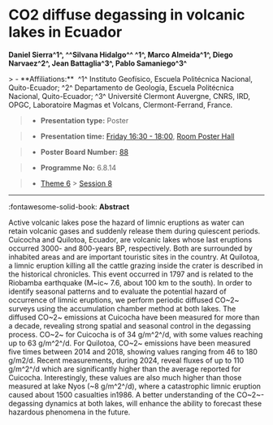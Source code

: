 # CO2 diffuse degassing in volcanic lakes in Ecuador

**Daniel Sierra^1^, ^^Silvana Hidalgo^^ ^1^, Marco Almeida^1^, Diego Narvaez^2^, Jean Battaglia^3^, Pablo Samaniego^3^**

<!-- more -->> - **Affiliations:**  ^1^ Instituto Geofísico, Escuela Politécnica Nacional, Quito-Ecuador; ^2^ Departamento de Geología, Escuela Politécnica Nacional, Quito-Ecuador; ^3^ Université Clermont Auvergne, CNRS, IRD, OPGC, Laboratoire Magmas et Volcans, Clermont-Ferrand, France. 

> - **Presentation type:** Poster

> - **Presentation time:** [Friday 16:30 - 18:00](../sessions_comparison.md#__tabbed_4_6), [Room Poster Hall](../maps_venue.md#__tabbed_1_1)

> - **Poster Board Number:** [88](../map_poster_boards.md#friday)

> - **Programme No:** 6.8.14

> - [Theme 6](../theme6.md) > [Session 8](../sessions/session-6-8.md)

--- 

:fontawesome-solid-book: **Abstract**

Active volcanic lakes pose the hazard of limnic eruptions as water can retain volcanic gases and suddenly release them during quiescent periods. Cuicocha and Quilotoa, Ecuador, are volcanic lakes whose last eruptions occurred 3000- and 800-years BP, respectively. Both are surrounded by inhabited areas and are important touristic sites in the country.
At Quilotoa, a limnic eruption killing all the cattle grazing inside the crater is described in the historical chronicles. This event occurred in 1797 and is related to the Riobamba earthquake (M~ic~ 7.6, about 100 km to the south).
In order to identify seasonal patterns and to evaluate the potential hazard of occurrence of limnic eruptions, we perform periodic diffused CO~2~ surveys using the accumulation chamber method at both lakes. The diffused CO~2~ emissions at Cuicocha have been measured for more than a decade, revealing strong spatial and seasonal control in the degassing process. CO~2~ for Cuicocha is of 34 g/m^2^/d, with some values reaching up to 63 g/m^2^/d. For Quilotoa, CO~2~ emissions have been measured five times between 2014 and 2018, showing values ranging from 46 to 180 g/m2/d. Recent measurements, during 2024, reveal fluxes of up to 110 g/m^2^/d which are significantly higher than the average reported for Cuicocha. Interestingly, these values are also much higher than those measured at lake Nyos (~8 g/m^2^/d), where a catastrophic limnic eruption caused about 1500 casualties in1986.
A better understanding of the CO~2~-degassing dynamics at both lakes, will enhance the ability to forecast these hazardous phenomena in the future.

